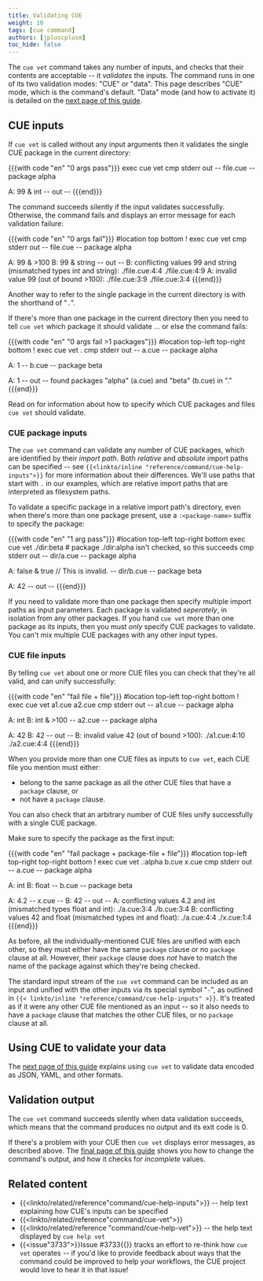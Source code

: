 ```yaml
---
title: Validating CUE
weight: 10
tags: [cue command]
authors: [jpluscplusm]
toc_hide: false
---
```


The `cue vet` command takes any number of inputs, and checks that their
contents are acceptable -- it *validates* the inputs. The command runs in one
of its two validation modes: "CUE" or "data". This page describes "CUE" mode,
which is the command's default. "Data" mode (and how to activate it) is
detailed on the [next page of this guide]({{<relref"validate-data">}}).

## CUE inputs

If `cue vet` is called without any input arguments then it validates the single
CUE package in the current directory:

{{{with code "en" "0 args pass"}}}
exec cue vet
cmp stderr out
-- file.cue --
package alpha

A: 99 & int
-- out --
{{{end}}}

The command succeeds silently if the input validates successfully.
Otherwise, the command fails and displays an error message for each validation failure:

{{{with code "en" "0 args fail"}}}
#location top bottom
! exec cue vet
cmp stderr out
-- file.cue --
package alpha

A: 99 & >100
B: 99 & string
-- out --
B: conflicting values 99 and string (mismatched types int and string):
    ./file.cue:4:4
    ./file.cue:4:9
A: invalid value 99 (out of bound >100):
    ./file.cue:3:9
    ./file.cue:3:4
{{{end}}}

Another way to refer to the single package in the current directory is with the
shorthand of "`.`".

If there's more than one package in the current directory then you need to tell
`cue vet` which package it should validate ... or else the command fails:

{{{with code "en" "0 args fail >1 packages"}}}
#location top-left top-right bottom
! exec cue vet .
cmp stderr out
-- a.cue --
package alpha

A: 1
-- b.cue --
package beta

A: 1
-- out --
found packages "alpha" (a.cue) and "beta" (b.cue) in "."
{{{end}}}

Read on for information about how to specify which CUE packages and files `cue
vet` should validate.

### CUE package inputs

The `cue vet` command can validate any number of CUE packages, which are
identified by their *import path*.
Both *relative* and *absolute* import paths can be specified -- see
`{{<linkto/inline "reference/command/cue-help-inputs">}}` for more information
about their differences. We'll use paths that start with `.` in our examples,
which are relative import paths that are interpreted as filesystem paths.

To validate a specific package in a relative import path's directory, even when
there's more than one package present, use a `:<package-name>` suffix to
specify the package:

{{{with code "en" "1 arg pass"}}}
#location top-left top-right bottom
exec cue vet ./dir:beta # package ./dir:alpha isn't checked, so this succeeds
cmp stderr out
-- dir/a.cue --
package alpha

A: false & true // This is invalid.
-- dir/b.cue --
package beta

A: 42
-- out --
{{{end}}}

If you need to validate more than one package then specify multiple import
paths as input parameters. Each package is validated *seperately*, in isolation
from any other packages. If you hand `cue vet` more than one package as its
inputs, then you must *only* specify CUE packages to validate. You can't mix
multiple CUE packages with any other input types.

### CUE file inputs

By telling `cue vet` about one or more CUE files you can check that they're all
valid, and can unify successfully:

{{{with code "en" "fail file + file"}}}
#location top-left top-right bottom
! exec cue vet a1.cue a2.cue
cmp stderr out
-- a1.cue --
package alpha

A: int
B: int & >100
-- a2.cue --
package alpha

A: 42
B: 42
-- out --
B: invalid value 42 (out of bound >100):
    ./a1.cue:4:10
    ./a2.cue:4:4
{{{end}}}

When you provide more than one CUE files as inputs to `cue vet`,
each CUE file you mention must either:

- belong to the same package as all the other CUE files that have a `package`
  clause, or
- not have a `package` clause.

You can also check that an arbitrary number of CUE files unify successfully
with a single CUE package.

Make sure to specify the package as the first input:

{{{with code "en" "fail package + package-file + file"}}}
#location top-left top-right top-right bottom
! exec cue vet .:alpha b.cue x.cue
cmp stderr out
-- a.cue --
package alpha

A: int
B: float
-- b.cue --
package beta

A: 4.2
-- x.cue --
B: 42
-- out --
A: conflicting values 4.2 and int (mismatched types float and int):
    ./a.cue:3:4
    ./b.cue:3:4
B: conflicting values 42 and float (mismatched types int and float):
    ./a.cue:4:4
    ./x.cue:1:4
{{{end}}}

As before, all the individually-mentioned CUE files are unified with each
other, so they must either have the same `package` clause or no
`package` clause at all. However, their `package` clause does *not* have to
match the name of the package against which they're being checked.

The standard input stream of the `cue vet` command can be included as an input
and unified with the other inputs via its special symbol "`-`", as outlined in
`{{< linkto/inline "reference/command/cue-help-inputs" >}}`.
It's treated as if it were any other CUE file mentioned as an input -- so it
also needs to have a `package` clause that matches the other CUE files, or no
`package` clause at all.

## Using CUE to validate your data

The [next page of this guide]({{<relref"validate-data">}}) explains using `cue
vet` to validate data encoded as JSON, YAML, and other formats.

## Validation output

The `cue vet` command succeeds silently when data validation succeeds, which
means that the command produces no output and its exit code is 0.

If there's a problem with your CUE then `cue vet` displays error messages, as
described above. The
[final page of this guide]({{<relref"output">}}) shows you how to change the
command's output, and how it checks for *incomplete* values.

## Related content

- {{<linkto/related/reference"command/cue-help-inputs">}} -- help text explaining how CUE's inputs can be specified
- {{<linkto/related/reference"command/cue-vet">}}
- {{<linkto/related/reference "command/cue-help-vet">}} -- the help text displayed by `cue help vet`
- {{<issue"3733">}}Issue #3733{{</issue>}} tracks an effort to re-think how
  `cue vet` operates -- if you'd like to provide feedback about ways that the
  command could be improved to help your workflows, the CUE project would love
  to hear it in that issue!
